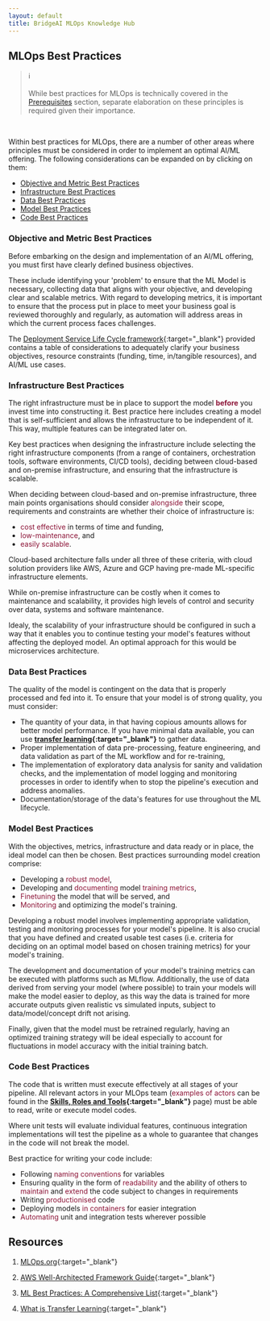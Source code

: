 ```yaml
---
layout: default
title: BridgeAI MLOps Knowledge Hub
---
```


## MLOps Best Practices


<blockquote class="callout callout_info">
<span class="callout-icon">ℹ️</span>
    <br>
    <br>
    While best practices for MLOps is technically covered in the <a href="https://digicatapult.github.io/bridgeAI-MLOps-knowledge-hub/prerequisites.html" target="_blank">Prerequisites</a> section, separate elaboration on these principles is required given their importance.
</blockquote>
<br>

Within best practices for MLOps, there are a number of other areas where principles must be considered in order to implement an optimal AI/ML offering. The following considerations can be expanded on by clicking on them:

* [Objective and Metric Best Practices](#objective-and-metric-best-practices)
* [Infrastructure Best Practices](#infrastructure-best-practices)
* [Data Best Practices](#data-best-practices)
* [Model Best Practices](#model-best-practices)
* [Code Best Practices](#code-best-practices)


### Objective and Metric Best Practices

Before embarking on the design and implementation of an AI/ML offering, you must first have clearly defined business objectives. 

These include identifying your 'problem' to ensure that the ML Model is necessary, collecting data that aligns with your objective, and developing clear and scalable metrics. With regard to developing metrics, it is important to ensure that the process put in place to meet your business goal is reviewed thoroughly and regularly, as automation will address areas in which the current process faces challenges.

The [Deployment Service Life Cycle framework](https://digicatapult.github.io/bridgeAI-MLOps-knowledge-hub/deployment_lifecycle.html){:target="_blank"} provided contains a table of considerations to adequately clarify your business objectives, resource constraints (funding, time, in/tangible resources), and AI/ML use cases.

<!-- for this and all others - 3 sentences to get the point across, expand after everything is blurted out. -->

### Infrastructure Best Practices

The right infrastructure must be in place to support the model <span style="color:#8C1437"><b>before</b></span> you invest time into constructing it. Best practice here includes creating a model that is self-sufficient and allows the infrastructure to be independent of it. This way, multiple features can be integrated later on. 

Key best practices when designing the infrastructure include selecting the right infrastructure components (from a range of containers, orchestration tools, software environments, CI/CD tools), deciding between cloud-based and on-premise infrastructure, and ensuring that the infrastructure is scalable. 

When deciding between cloud-based and on-premise infrastructure, three main points organisations should consider <span style="color:#8C1437">alongside</span> their scope, requirements and constraints are whether their choice of infrastructure is:

- <span style="color:#8C1437">cost effective</span> in terms of time and funding, 
- <span style="color:#8C1437">low-maintenance</span>, and 
- <span style="color:#8C1437">easily scalable</span>. 

Cloud-based architecture falls under all three of these criteria, with cloud solution providers like AWS, Azure and GCP having pre-made ML-specific infrastructure elements. 

While on-premise infrastructure can be costly when it comes to maintenance and scalability, it provides high levels of control and security over data, systems and software maintenance.

Idealy, the scalability of your infrastructure should be configured in such a way that it enables you to continue testing your model's features without affecting the deployed model. An optimal approach for this would be microservices architecture.

### Data Best Practices

The quality of the model is contingent on the data that is properly processed and fed into it. To ensure that your model is of strong quality, you must consider:

- The quantity of your data, in that having copious amounts allows for better model performance. If you have minimal data available, you can use **[transfer learning](https://aws.amazon.com/what-is/transfer-learning/){:target="_blank"}** to gather data.
- Proper implementation of data pre-processing, feature engineering, and data validation as part of the ML workflow and for re-training, 
- The implementation of exploratory data analysis for sanity and validation checks, and the implementation of model logging and monitoring processes in order to identify when to stop the pipeline's execution and address anomalies.
- Documentation/storage of the data's features for use throughout the ML lifecycle.

### Model Best Practices

With the objectives, metrics, infrastructure and data ready or in place, the ideal model can then be chosen. Best practices surrounding model creation comprise:

- Developing a <span style="color:#8C1437">robust model</span>,
- Developing and <span style="color:#8C1437">documenting</span> model <span style="color:#8C1437">training metrics</span>,
- <span style="color:#8C1437">Finetuning</span> the model that will be served, and
- <span style="color:#8C1437">Monitoring</span> and optimizing the model's training.

Developing a robust model involves implementing appropriate validation, testing and monitoring processes for your model's pipeline. It is also crucial that you have defined and created usable test cases (i.e. criteria for deciding on an optimal model based on chosen training metrics) for your model's training.

The development and documentation of your model's training metrics can be executed with platforms such as MLflow. Additionally, the use of data derived from serving your model (where possible) to train your models will make the model easier to deploy, as this way the data is trained for more accurate outputs given realistic vs simulated inputs, subject to data/model/concept drift not arising.

Finally, given that the model must be retrained regularly, having an optimized training strategy will be ideal especially to account for fluctuations in model accuracy with the initial training batch. 

### Code Best Practices

The code that is written must execute effectively at all stages of your pipeline. All relevant actors in your MLOps team (<span style="color:#8C1437">examples of actors</span> can be found in the **[Skills, Roles and Tools](https://digicatapult.github.io/bridgeAI-MLOps-knowledge-hub/prerequisites.html#roles){:target="_blank"}** page) must be able to read, write or execute model codes. 

Where unit tests will evaluate individual features, continuous integration implementations will test the pipeline as a whole to guarantee that changes in the code will not break the model.

Best practice for writing your code include:

- Following <span style="color:#8C1437">naming conventions</span> for variables 
- Ensuring quality in the form of <span style="color:#8C1437">readability</span> and the ability of others to <span style="color:#8C1437">maintain</span> and <span style="color:#8C1437">extend</span> the code subject to changes in requirements
- Writing <span style="color:#8C1437">productionised</span> code
- Deploying models <span style="color:#8C1437">in containers</span> for easier integration
- <span style="color:#8C1437">Automating</span> unit and integration tests wherever possible

<!-- The best practices (or <span style="color:#8C1437"><b>principles</b></span>) on MLOps are:
- Automation
- Continuous X
- Versioning
- Experiment Tracking
- Testing
- Monitoring

Some <span style="color:#8C1437"><b>core considerations</b></span> for each principle as it relates to the the three levels where changes can take place (in your data, algorithm and code) include:

<img src="mlops_principles.png">
Source: [MLOps.org](https://ml-ops.org/content/mlops-principles#summary-of-mlops-principles-and-best-practices){:target="_blank"}

## Considerations for a Well-Architected Framework

While this does not contain a strict set of guidelines, the [AWS Well-Architected Framework](https://docs.aws.amazon.com/wellarchitected/latest/framework/welcome.html){:target="_blank"} is a reliable resource for evaluating whether specific architecture aligns well with cloud best practices. The pillars of the framework (each with their own set of additional considerations) are:

- Operational excellence
- Security
- Reliability
- Performance efficiency
- Cost optimization
- Sustainability -->

## Resources

1. [MLOps.org](https://ml-ops.org/content/mlops-principles){:target="_blank"}

2. [AWS Well-Architected Framework Guide](https://docs.aws.amazon.com/wellarchitected/latest/framework/welcome.html){:target="_blank"}

3. [ML Best Practices: A Comprehensive List](https://www.zucisystems.com/blog/machine-learning-best-practices-a-comprehensive-list/#1){:target="_blank"}

4. [What is Transfer Learning](https://aws.amazon.com/what-is/transfer-learning/){:target="_blank"}